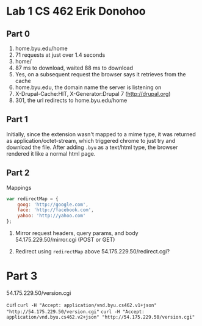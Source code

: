 # Lab 1 CS 462 Erik Donohoo
## Part 0

1. home.byu.edu/home
2. 71 requests at just over 1.4 seconds
3. home/
4. 87 ms to download, waited 88 ms to download
5. Yes, on a subsequent request the browser says it retrieves from the cache
6. home.byu.edu, the domain name the server is listening on
7. X-Drupal-Cache:HIT, X-Generator:Drupal 7 (http://drupal.org)
8. 301, the url redirects to home.byu.edu/home

## Part 1
Initially, since the extension wasn't mapped to a mime type, it was returned as application/octet-stream, which triggered chrome to just try and download the file.  After adding `.byu` as a text/html type, the browser rendered it like a normal html page.

## Part 2

Mappings
```javascript
var redirectMap = {
	goog: 'http://google.com',
	face: 'http://facebook.com',
	yahoo: 'http://yahoo.com'
};
```

1. Mirror request headers, query params, and body
54.175.229.50/mirror.cgi (POST or GET)

2. Redirect using `redirectMap` above
54.175.229.50/redirect.cgi?<param>

# Part 3
54.175.229.50/version.cgi

curl
`curl -H "Accept: application/vnd.byu.cs462.v1+json" "http://54.175.229.50/version.cgi"`
`curl -H "Accept: application/vnd.byu.cs462.v2+json" "http://54.175.229.50/version.cgi"`
